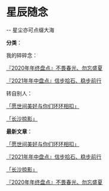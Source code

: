 # 星辰随念

-- 星尘亦可点缀大海

**分类**：

我的碎碎念：

[『2020年年终盘点』不畏春光、勿忘盛夏](articles/21070501)

[『2021年年中盘点』信步拾石、稳步前行](articles/21070901)


转自别人：

[「愿世间美好与你们环环相扣」](articles/21070902)

[「长沙掠影」](articles/21070601)

**最新文章**：

[「愿世间美好与你们环环相扣」](articles/21070902)

[『2021年年中盘点』信步拾石、稳步前行](articles/21070901)

[「长沙掠影」](articles/21070601)

[『2020年年终盘点』不畏春光、勿忘盛夏](articles/21070501)


